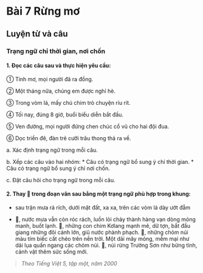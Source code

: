 # Bài 7 Rừng mơ

## Luyện từ và câu

### Trạng ngữ chỉ thời gian, nơi chốn

#### 1.  Đọc các câu sau và thực hiện yêu cầu:

① Tinh mơ, mọi người đã ra đồng.

② Một tháng nữa, chúng em được nghỉ hè.

③ Trong vòm lá, mấy chú chim trò chuyện ríu rít.

④ Tối nay, đúng 8 giờ, buổi biểu diễn bắt đầu.

⑤ Ven đường, mọi người đứng chen chúc cổ vũ cho hai đội đua.

⑥ Dọc triền đê, đàn trẻ cưỡi trâu thong thả ra về.

a. Xác định trạng ngữ trong mỗi câu.

b. Xếp các câu vào hai nhóm:
    *   Câu có trạng ngữ bổ sung ý chỉ thời gian.
    *   Câu có trạng ngữ bổ sung ý chỉ nơi chốn.

c. Đặt câu hỏi cho trạng ngữ trong mỗi câu.

#### 2.  Thay 🌸 trong đoạn văn sau bằng một trạng ngữ phù hợp trong khung:
*   sau trận mưa rả rích, dưới mặt đất, xa xa, trên các vòm lá dày ướt đẫm

*   🌸, nước mưa vẫn còn róc rách, luồn lỏi chảy thành hàng vạn dòng mỏng manh, buốt lạnh. 🌸, những con chim Kơlang mạnh mẽ, dữ tợn, bắt đầu giang những đôi cánh lớn, giũ nước phành phạch. 🌸, những chỏm núi màu tím biếc cất chéo trên nền trời. Một dải mây mỏng, mềm mại như dải lụa quấn ngang các chỏm núi. 🌸, núi rừng Trường Sơn như bừng tỉnh, cảnh vật thêm sức sống mới.
> *Theo Tiếng Việt 5, tập một, năm 2000*

